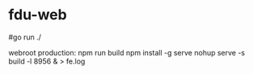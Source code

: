 # fdu-web
#go run ./

webroot
production:
npm run build
npm install -g serve
nohup   serve -s build -l 8956 & > fe.log
